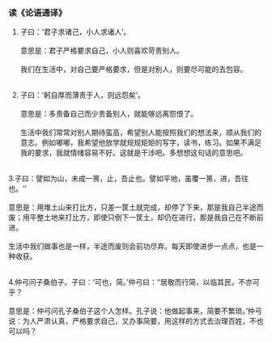 ### 读《论语通译》
1. 子曰：‘君子求诸己，小人求诸人’。<br><br>
意思是：君子严格要求自己，小人则喜欢苛责别人。<br><br>
我们在生活中，对自己要严格要求，但是对别人，则要尽可能的去包容。<br><br>

2. 子曰：‘躬自厚而薄责于人，则远怨矣’。<br><br>
意思是：多责备自己而少责备别人，就能够远离怨恨了。<br><br>
生活中我们常常对别人期待蛮高，希望别人能按照我们的想法来，顺从我们的意志。例如嘟嘟，我希望他放学就规规矩矩的写字，读书，练习。如果不满足我的要求，我就情绪容易不好。这就是干涉吧。多想想这句话的意思吧。<br><br>

3.子曰：譬如为山，未成一篑，止，吾止也。譬如平地，虽覆一篑，进，吾往也。‘’<br><br>
意思是：用堆土山来打比方，只差一筐土就完成，却停了下来，那是我自己半途而废；用平整土地来打比方，即使只倒下一筐土，却仍在进行，那是我自己在不断前进。<br><br>
生活中我们做事也是一样，半途而废则会前功尽弃。每天即使进步一点点，也是一种收获。<br><br>

4.仲弓问子桑伯子。子曰：‘可也，简。’仲弓曰：‘’居敬而行简，以临其民，不亦可乎？<br><br>
意思是：仲弓问孔子桑伯子这个人怎样。孔子说：他做起事来，简要不繁琐。’仲弓说：为人严肃认真，严格要求自己，又办事简要，用这样的方式去治理百姓，不也可以吗？<br><br>